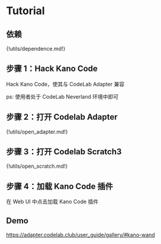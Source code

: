 # Tutorial

## 依赖

{!utils/dependence.md!}

## 步骤 1：Hack Kano Code
Hack Kano Code，使其与 CodeLab Adapter 兼容

ps: 使用者处于 CodeLab Neverland 环境中即可

## 步骤 2：打开 Codelab Adapter

{!utils/open_adapter.md!}

## 步骤 3：打开 Codelab Scratch3

{!utils/open_scratch.md!}

## 步骤 4：加载 Kano Code 插件

在 Web UI 中点击加载 Kano Code 插件


## Demo
https://adapter.codelab.club/user_guide/gallery/#kano-wand

